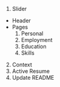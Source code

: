 1. Slider

- Header
- Pages
  1. Personal
  2. Employment
  3. Education
  4. Skills

2. Context
3. Active Resume
4. Update README
